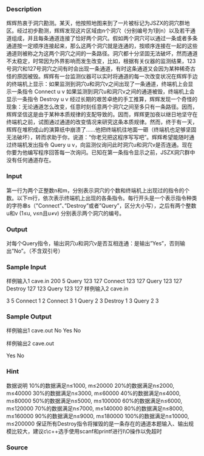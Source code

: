 
### Description
辉辉热衷于洞穴勘测。某天，他按照地图来到了一片被标记为JSZX的洞穴群地区。经过初步勘测，辉辉发现这片区域由n个洞穴（分别编号为1到n）以及若干通道组成，并且每条通道连接了恰好两个洞穴。假如两个洞穴可以通过一条或者多条通道按一定顺序连接起来，那么这两个洞穴就是连通的，按顺序连接在一起的这些通道则被称之为这两个洞穴之间的一条路径。洞穴都十分坚固无法破坏，然而通道不太稳定，时常因为外界影响而发生改变，比如，根据有关仪器的监测结果，123号洞穴和127号洞穴之间有时会出现一条通道，有时这条通道又会因为某种稀奇古怪的原因被毁。辉辉有一台监测仪器可以实时将通道的每一次改变状况在辉辉手边的终端机上显示：如果监测到洞穴u和洞穴v之间出现了一条通道，终端机上会显示一条指令 Connect u v 如果监测到洞穴u和洞穴v之间的通道被毁，终端机上会显示一条指令 Destroy u v 经过长期的艰苦卓绝的手工推算，辉辉发现一个奇怪的现象：无论通道怎么改变，任意时刻任意两个洞穴之间至多只有一条路径。因而，辉辉坚信这是由于某种本质规律的支配导致的。因而，辉辉更加夜以继日地坚守在终端机之前，试图通过通道的改变情况来研究这条本质规律。然而，终于有一天，辉辉在堆积成山的演算纸中崩溃了……他把终端机往地面一砸（终端机也足够坚固无法破坏），转而求助于你，说道：“你老兄把这程序写写吧”。辉辉希望能随时通过终端机发出指令 Query u v，向监测仪询问此时洞穴u和洞穴v是否连通。现在你要为他编写程序回答每一次询问。已知在第一条指令显示之前，JSZX洞穴群中没有任何通道存在。
### Input
第一行为两个正整数n和m，分别表示洞穴的个数和终端机上出现过的指令的个数。以下m行，依次表示终端机上出现的各条指令。每行开头是一个表示指令种类的字符串s（"Connect”、”Destroy”或者”Query”，区分大小写），之后有两个整数u和v (1≤u, v≤n且u≠v) 分别表示两个洞穴的编号。
### Output
对每个Query指令，输出洞穴u和洞穴v是否互相连通：是输出”Yes”，否则输出”No”。（不含双引号）
### Sample Input
样例输入1 cave.in
200	5
Query	123	127
Connect	123	127
Query	123	127
Destroy	127	123
Query	123	127
样例输入2 cave.in

3 	5
Connect	1	2
Connect	3	1
Query	2	3
Destroy	1	3
Query	2	3




### Sample Output
样例输出1 cave.out
No
Yes
No


样例输出2 cave.out

Yes
No


### Hint
数据说明 10%的数据满足n≤1000, m≤20000 20%的数据满足n≤2000, m≤40000 30%的数据满足n≤3000, m≤60000 40%的数据满足n≤4000, m≤80000 50%的数据满足n≤5000, m≤100000 60%的数据满足n≤6000, m≤120000 70%的数据满足n≤7000, m≤140000 80%的数据满足n≤8000, m≤160000 90%的数据满足n≤9000, m≤180000 100%的数据满足n≤10000, m≤200000 保证所有Destroy指令将摧毁的是一条存在的通道本题输入、输出规模比较大，建议c\c++选手使用scanf和printf进行I\O操作以免超时
### Source
